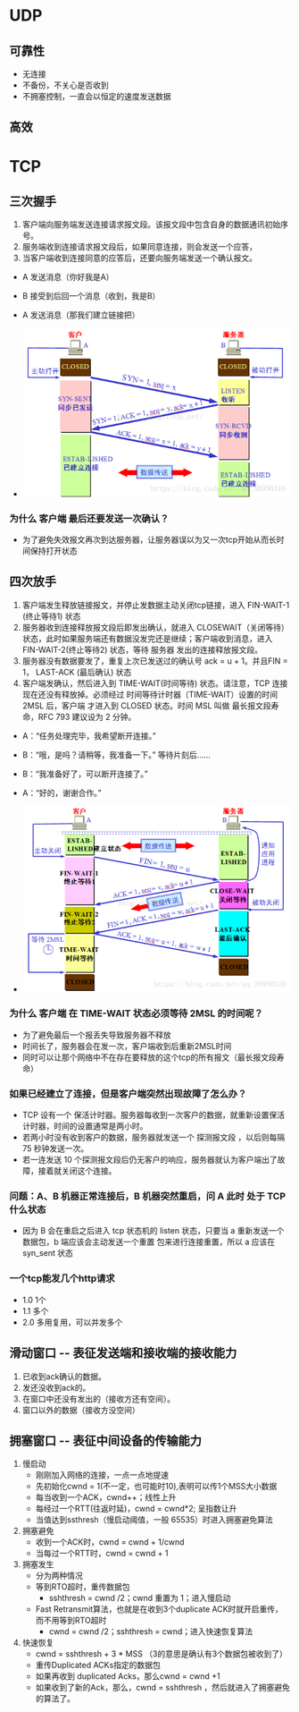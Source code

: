 # UDP
## 可靠性
- 无连接
- 不备份，不关心是否收到
- 不拥塞控制，一直会以恒定的速度发送数据
## 高效


# TCP
## 三次握手
1. 客户端向服务端发送连接请求报文段。该报文段中包含自身的数据通讯初始序号。
2. 服务端收到连接请求报文段后，如果同意连接，则会发送一个应答，
3. 当客户端收到连接同意的应答后，还要向服务端发送一个确认报文。
- A 发送消息（你好我是A）
- B 接受到后回一个消息（收到，我是B）
- A 发送消息（那我们建立链接把）

- ![tcp1](../img/tcp1.png)

### 为什么 客户端 最后还要发送一次确认？
- 为了避免失效报文再次到达服务器，让服务器误以为又一次tcp开始从而长时间保持打开状态   

## 四次放手
1. 客户端发生释放链接报文，并停止发数据主动关闭tcp链接，进入 FIN-WAIT-1 (终止等待1) 状态
2. 服务器收到连接释放报文段后即发出确认，就进入 CLOSEWAIT（关闭等待）状态，此时如果服务端还有数据没发完还是继续；客户端收到消息，进入 FIN-WAIT-2(终止等待2) 状态，等待 服务器 发出的连接释放报文段。
3. 服务器没有数据要发了，重复上次已发送过的确认号 ack = u + 1。并且FIN = 1， LAST-ACK (最后确认) 状态
4. 客户端发确认，然后进入到 TIME-WAIT(时间等待) 状态。请注意，TCP 连接现在还没有释放掉。必须经过 时间等待计时器（TIME-WAIT）设置的时间 2MSL 后，客户端 才进入到 CLOSED 状态。时间 MSL 叫做 最长报文段寿命，RFC 793 建议设为 2 分钟。

- A：“任务处理完毕，我希望断开连接。”
- B：“哦，是吗？请稍等，我准备一下。”
等待片刻后……
- B：“我准备好了，可以断开连接了。”
- A：“好的，谢谢合作。”

- ![tcp1](../img/tcp2.png)

### 为什么 客户端 在 TIME-WAIT 状态必须等待 2MSL 的时间呢？
- 为了避免最后一个报丢失导致服务器不释放
- 时间长了，服务器会在发一次，客户端收到后重新2MSL时间
- 同时可以让那个网络中不在存在要释放的这个tcp的所有报文（最长报文段寿命）
  
### 如果已经建立了连接，但是客户端突然出现故障了怎么办？
- TCP 设有一个 保活计时器。服务器每收到一次客户的数据，就重新设置保活计时器，时间的设置通常是两小时。
- 若两小时没有收到客户的数据，服务器就发送一个 探测报文段 ，以后则每隔 75 秒钟发送一次。
- 若一连发送 10 个探测报文段后仍无客户的响应，服务器就认为客户端出了故障，接着就关闭这个连接。

### 问题：A、B 机器正常连接后，B 机器突然重启，问 A 此时 处于 TCP 什么状态
- 因为 B 会在重启之后进入 tcp 状态机的 listen 状态，只要当 a 重新发送一个数据包，b 端应该会主动发送一个重置 包来进行连接重置，所以 a 应该在 syn_sent 状态

### 一个tcp能发几个http请求
- 1.0 1个
- 1.1 多个
- 2.0 多用复用，可以并发多个

## 滑动窗口 -- 表征发送端和接收端的接收能力
1. 已收到ack确认的数据。
2. 发还没收到ack的。
3. 在窗口中还没有发出的（接收方还有空间）。
4. 窗口以外的数据（接收方没空间）

## 拥塞窗口 -- 表征中间设备的传输能力
1. 慢启动
   - 刚刚加入网络的连接，一点一点地提速
   - 先初始化cwnd = 1(不一定，也可能时10),表明可以传1个MSS大小数据
   - 每当收到一个ACK，cwnd++；线性上升
   - 每经过一个RTT(往返时延)，cwnd = cwnd*2; 呈指数让升
   - 当值达到ssthresh（慢启动阈值，一般 65535）时进入拥塞避免算法
2. 拥塞避免
   - 收到一个ACK时，cwnd = cwnd + 1/cwnd
   - 当每过一个RTT时，cwnd = cwnd + 1
3. 拥塞发生
   - 分为两种情况
   - 等到RTO超时，重传数据包
     - sshthresh =  cwnd /2；cwnd 重置为 1；进入慢启动
   - Fast Retransmit算法，也就是在收到3个duplicate ACK时就开启重传，而不用等到RTO超时
     - cwnd = cwnd /2；sshthresh = cwnd；进入快速恢复算法
4. 快速恢复
   - cwnd = sshthresh  + 3 * MSS （3的意思是确认有3个数据包被收到了）
   - 重传Duplicated ACKs指定的数据包
   - 如果再收到 duplicated Acks，那么cwnd = cwnd +1
   - 如果收到了新的Ack，那么，cwnd = sshthresh ，然后就进入了拥塞避免的算法了。
